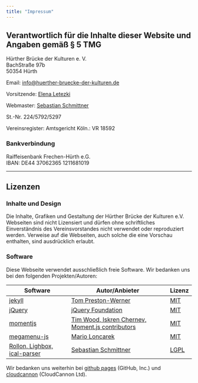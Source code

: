 ```yaml
---
title: "Impressum"
---
```


## Verantwortlich für die Inhalte dieser Website und Angaben gemäß &sect; 5 TMG

Hürther Brücke der Kulturen e. V.<br/>
BachStraße 97b<br/>
50354 Hürth<br/>

Email: [info@huerther-bruecke-der-kulturen.de](mailto:info@huerther-bruecke-der-kulturen.de)

Vorsitzende: [Elena Letezki](e.letezki@huerther-bruecke-der-kulturen.de)

Webmaster: [Sebastian Schmittner](webmaster@huerther-brueke-der-kulturen.de)

St.-Nr. 224/5792/5297

Vereinsregister: Amtsgericht Köln.: VR 18592



### Bankverbindung

Raiffeisenbank Frechen-Hürth e.G. <br/>
IBAN: DE44 37062365 1211681019


---------------------------------------------------


## Lizenzen

### Inhalte und Design

Die Inhalte, Grafiken und Gestaltung der Hürther Brücke der Kulturen
e.V. Webseiten sind nicht Lizensiert und dürfen ohne schriftliches
Einverständnis des Vereinsvorstandes nicht verwendet oder reproduziert
werden. Verweise auf die Webseiten, auch solche die eine Vorschau
enthalten, sind ausdrücklich erlaubt.


### Software

Diese Webseite verwendet ausschließlich freie Software. Wir
bedanken uns bei den folgenden Projekten/Autoren:

<table id="thx-table">
<thead>
<tr>
<th>Software</th>
<th>Autor/Anbieter</th>
<th>Lizenz</th>
</tr>
</thead>
<tbody>

<tr>
<td><a href="http://jekyllrb.com/">jekyll</a></td>
<td><a href="https://jquery.org/team/">Tom Preston-Werner</a></td>
<td><a href="https://github.com/jekyll/jekyll/blob/master/LICENSE">MIT</a></td>
</tr>

<tr>
<td><a href="http://jquery.com/">jQuery</a></td>
<td><a href="https://jquery.org/team/">jQuery Foundation</a></td>
<td><a href="https://jquery.org/license/">MIT</a></td>
</tr>

<tr>
<td><a href="http://momentjs.com/">momentjs</a></td>
<td><a href="https://github.com/moment/moment/graphs/contributors">Tim Wood, Iskren Chernev, Moment.js contributors</a></td>
<td><a href="https://github.com/moment/moment/blob/develop/LICENSE">MIT</a></td>
</tr>

<tr>
<td><a href="https://github.com/marioloncarek/megamenu-js">megamenu-js</a></td>
<td><a href="https://github.com/marioloncarek">Mario Loncarek</a></td>
<td><a href="https://github.com/marioloncarek/megamenu-js/blob/master/licence.md">MIT</a></td>
</tr>

<tr>
<td><a href="https://github.com/Echsecutor/js.echse">Rollon, Lighbox, ical-parser</a></td>
<td><a href="http://echsecutables.schmittner.pw/de/index.html">Sebastian Schmittner</a></td>
<td><a href="https://github.com/Echsecutor/js.echse/blob/master/LICENSE">LGPL</a></td>
</tr>

</tbody>
</table>


Wir bedanken uns weiterhin bei <a href="https://pages.github.com/">github pages</a> (GitHub, Inc.) und <a href="http://cloudcannon.com/">cloudcannon</a> (CloudCannon Ltd).



